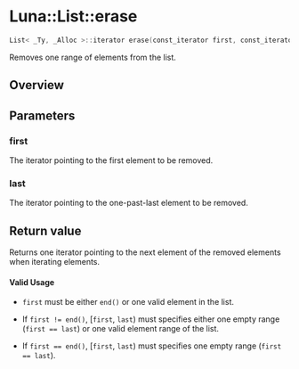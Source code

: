 # Luna::List::erase

```c++
List< _Ty, _Alloc >::iterator erase(const_iterator first, const_iterator last)
```

Removes one range of elements from the list. 

## Overview


## Parameters
### first
The iterator pointing to the first element to be removed. 

### last
The iterator pointing to the one-past-last element to be removed. 

## Return value
Returns one iterator pointing to the next element of the removed elements when iterating elements. 

#### Valid Usage
* `first` must be either `end()` or one valid element in the list.

* If `first != end()`, [`first`, `last`) must specifies either one empty range (`first == last`) or one valid element range of the list.

* If `first == end()`, [`first`, `last`) must specifies one empty range (`first == last`). 

